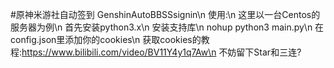 #原神米游社自动签到 GenshinAutoBBSSsignin\n
使用:\n
这里以一台Centos的服务器为例\n
首先安装python3.x\n
安装支持库\n
nohup python3 main.py\n
在config.json里添加你的cookies\n
获取cookies的教程:https://www.bilibili.com/video/BV11Y4y1q7Aw\n
不妨留下Star和三连?
